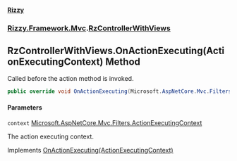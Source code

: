 #### [Rizzy](index.md 'index')
### [Rizzy.Framework.Mvc](Rizzy.Framework.Mvc.md 'Rizzy.Framework.Mvc').[RzControllerWithViews](Rizzy.Framework.Mvc.RzControllerWithViews.md 'Rizzy.Framework.Mvc.RzControllerWithViews')

## RzControllerWithViews.OnActionExecuting(ActionExecutingContext) Method

Called before the action method is invoked.

```csharp
public override void OnActionExecuting(Microsoft.AspNetCore.Mvc.Filters.ActionExecutingContext context);
```
#### Parameters

<a name='Rizzy.Framework.Mvc.RzControllerWithViews.OnActionExecuting(Microsoft.AspNetCore.Mvc.Filters.ActionExecutingContext).context'></a>

`context` [Microsoft.AspNetCore.Mvc.Filters.ActionExecutingContext](https://docs.microsoft.com/en-us/dotnet/api/Microsoft.AspNetCore.Mvc.Filters.ActionExecutingContext 'Microsoft.AspNetCore.Mvc.Filters.ActionExecutingContext')

The action executing context.

Implements [OnActionExecuting(ActionExecutingContext)](https://docs.microsoft.com/en-us/dotnet/api/Microsoft.AspNetCore.Mvc.Filters.IActionFilter.OnActionExecuting#Microsoft_AspNetCore_Mvc_Filters_IActionFilter_OnActionExecuting_Microsoft_AspNetCore_Mvc_Filters_ActionExecutingContext_ 'Microsoft.AspNetCore.Mvc.Filters.IActionFilter.OnActionExecuting(Microsoft.AspNetCore.Mvc.Filters.ActionExecutingContext)')